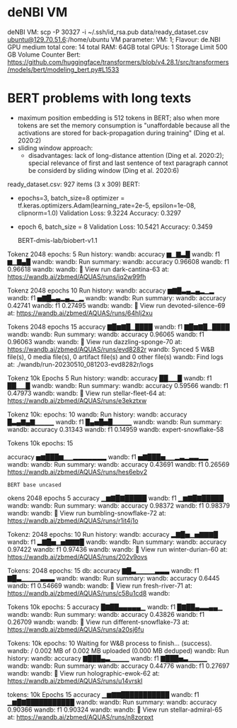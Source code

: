 # deNBI VM
deNBI VM: scp -P 30327  -i ~/.ssh/id_rsa.pub  data/ready_dataset.csv ubuntu@129.70.51.6:/home/ubuntu
VM parameter: VM: 1; Flavour: de.NBI GPU medium
total core: 14
total RAM: 64GB
total GPUs: 1
Storage Limit 500 GB
Volume Counter 
Bert: https://github.com/huggingface/transformers/blob/v4.28.1/src/transformers/models/bert/modeling_bert.py#L1533

# BERT problems with long texts
- maximum position embedding is 512 tokens in BERT; also when more tokens are set the memory consumption is "unaffordable because all the activations are stored for back-propagation during training" (Ding et al. 2020:2) 
- sliding window approach: 
  - disadvantages: lack of long-distance attention (Ding et al. 2020:2); special relevance of first and last sentence of text paragraph cannot be considerd by sliding window (Ding et al. 2020:6)




ready_dataset.csv: 927 items (3 x 309)
BERT: 
- epochs=3, batch_size=8
  optimizer = tf.keras.optimizers.Adam(learning_rate=2e-5, epsilon=1e-08, clipnorm=1.0)
  Validation Loss: 9.3224 Accuracy: 0.3297

- epoch 6, batch_size = 8
  Validation Loss: 10.5421 Accuracy: 0.3459



    BERT-dmis-lab/biobert-v1.1

Tokenz 2048
epochs: 5
 Run history:
wandb: accuracy ▆▁▇▃█
wandb:       f1 ▆▁▇▄█
wandb: 
wandb: Run summary:
wandb: accuracy 0.96608
wandb:       f1 0.96618
wandb: 
wandb: 🚀 View run dark-cantina-63 at: https://wandb.ai/zbmed/AQUAS/runs/iq2w99fh

Tokenz 2048
epochs 10
 Run history:
wandb: accuracy ▆▇█▃▄▂▄▂▁▂
wandb:       f1 ▅▇█▃▄▂▄▂▁▂
wandb: 
wandb: Run summary:
wandb: accuracy 0.42741
wandb:       f1 0.27495
wandb: 
wandb: 🚀 View run devoted-silence-69 at: https://wandb.ai/zbmed/AQUAS/runs/64hlj2xu

Tokens 2048
epochs 15
 accuracy ▇█▆▇█▁████
wandb:       f1 ▇█▆▇█▁████
wandb: 
wandb: Run summary:
wandb: accuracy 0.96065
wandb:       f1 0.96063
wandb: 
wandb: 🚀 View run dazzling-sponge-70 at: https://wandb.ai/zbmed/AQUAS/runs/evd8282r
wandb: Synced 5 W&B file(s), 0 media file(s), 0 artifact file(s) and 0 other file(s)
wandb: Find logs at: ./wandb/run-20230510_081203-evd8282r/logs







Tokenz 10k
Epochs 5
 Run history:
wandb: accuracy ██▁▁█
wandb:       f1 ██▁▁█
wandb: 
wandb: Run summary:
wandb: accuracy 0.59566
wandb:       f1 0.47973
wandb: 
wandb: 🚀 View run stellar-fleet-64 at: https://wandb.ai/zbmed/AQUAS/runs/e3ekztxw




Tokenz 10k:
epochs: 10
   wandb: Run history:
 wandb: accuracy █▃▄▇▄▇▁▁▁▁
   wandb:       f1 █▄▅█▅█▁▁▁▁
   wandb: 
   wandb: Run summary:
   wandb: accuracy 0.31343
   wandb:       f1 0.14959
   wandb: expert-snowflake-58


Tokens 10k
epochs: 15

accuracy ▅▆███▆▁▁▂▂▂▂▂▂▂
wandb:       f1 ▅▇███▅▁▁▂▃▂▃▃▂▂
wandb: 
wandb: Run summary:
wandb: accuracy 0.43691
wandb:       f1 0.26569
  https://wandb.ai/zbmed/AQUAS/runs/hes6ebv2









    BERT base uncased
okens 2048
epochs 5
accuracy ▁▆▇█▇█████
wandb:       f1 ▁▆▇█▇█████
wandb: 
wandb: Run summary:
wandb: accuracy 0.98372
wandb:       f1 0.98379
wandb: 
wandb: 🚀 View run bumbling-snowflake-72 at: https://wandb.ai/zbmed/AQUAS/runs/r1it4j1o



Tokenz: 2048
epochs: 10
 Run history:
wandb: accuracy ▂▇█▅▁▅▇▇▇█
wandb:       f1 ▂▇█▅▁▅▇▇▇█
wandb: 
wandb: Run summary:
wandb: accuracy 0.97422
wandb:       f1 0.97436
wandb: 
wandb: 🚀 View run winter-durian-60 at: https://wandb.ai/zbmed/AQUAS/runs/202v9ovs

Tokens: 2048
epochs: 15
db: accuracy ▇█▃▁▁▁▁▃▃▃
wandb:       f1 ▇█▃▁▁▁▁▃▃▃
wandb: 
wandb: Run summary:
wandb: accuracy 0.6445
wandb:       f1 0.54669
wandb: 
wandb: 🚀 View run fresh-river-71 at: https://wandb.ai/zbmed/AQUAS/runs/c58u1cd8
wandb: 


Tokens 10k
epochs: 5
accuracy █▇██▄▄▄▄▄▁
wandb:       f1 █▇██▄▃▃▄▄▁
wandb: 
wandb: Run summary:
wandb: accuracy 0.43826
wandb:       f1 0.26709
wandb: 
wandb: 🚀 View run different-snowflake-73 at: https://wandb.ai/zbmed/AQUAS/runs/a20sj6fu


Tokens: 10k
epochs: 10
 Waiting for W&B process to finish... (success).
wandb: / 0.002 MB of 0.002 MB uploaded (0.000 MB deduped)
wandb: Run history:
wandb: accuracy ▇███▄▃▁▁▁▁
wandb:       f1 ▇███▅▃▁▁▁▁
wandb: 
wandb: Run summary:
wandb: accuracy 0.44776
wandb:       f1 0.27697
wandb: 
wandb: 🚀 View run holographic-ewok-62 at: https://wandb.ai/zbmed/AQUAS/runs/u14vrskl


tokens: 10k
Epochs 15
accuracy ▁▆▇▇███████████
wandb:       f1 ▁▆█▇███████████
wandb: 
wandb: Run summary:
wandb: accuracy 0.90366
wandb:       f1 0.90324
wandb: 
wandb: 🚀 View run stellar-admiral-65 at: https://wandb.ai/zbmed/AQUAS/runs/n8zorpxt

